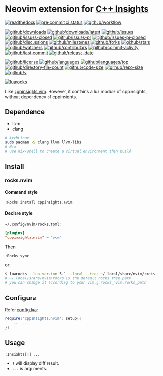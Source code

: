# Neovim extension for [C++ Insights](https://github.com/andreasfertig/cppinsights)

[![readthedocs](https://shields.io/readthedocs/cppinsights-nvim)](https://cppinsights-nvim.readthedocs.io)
[![pre-commit.ci status](https://results.pre-commit.ci/badge/github/Freed-Wu/cppinsights.nvim/main.svg)](https://results.pre-commit.ci/latest/github/Freed-Wu/cppinsights.nvim/main)
[![github/workflow](https://github.com/Freed-Wu/cppinsights.nvim/actions/workflows/main.yml/badge.svg)](https://github.com/Freed-Wu/cppinsights.nvim/actions)

[![github/downloads](https://shields.io/github/downloads/Freed-Wu/cppinsights.nvim/total)](https://github.com/Freed-Wu/cppinsights.nvim/releases)
[![github/downloads/latest](https://shields.io/github/downloads/Freed-Wu/cppinsights.nvim/latest/total)](https://github.com/Freed-Wu/cppinsights.nvim/releases/latest)
[![github/issues](https://shields.io/github/issues/Freed-Wu/cppinsights.nvim)](https://github.com/Freed-Wu/cppinsights.nvim/issues)
[![github/issues-closed](https://shields.io/github/issues-closed/Freed-Wu/cppinsights.nvim)](https://github.com/Freed-Wu/cppinsights.nvim/issues?q=is%3Aissue+is%3Aclosed)
[![github/issues-pr](https://shields.io/github/issues-pr/Freed-Wu/cppinsights.nvim)](https://github.com/Freed-Wu/cppinsights.nvim/pulls)
[![github/issues-pr-closed](https://shields.io/github/issues-pr-closed/Freed-Wu/cppinsights.nvim)](https://github.com/Freed-Wu/cppinsights.nvim/pulls?q=is%3Apr+is%3Aclosed)
[![github/discussions](https://shields.io/github/discussions/Freed-Wu/cppinsights.nvim)](https://github.com/Freed-Wu/cppinsights.nvim/discussions)
[![github/milestones](https://shields.io/github/milestones/all/Freed-Wu/cppinsights.nvim)](https://github.com/Freed-Wu/cppinsights.nvim/milestones)
[![github/forks](https://shields.io/github/forks/Freed-Wu/cppinsights.nvim)](https://github.com/Freed-Wu/cppinsights.nvim/network/members)
[![github/stars](https://shields.io/github/stars/Freed-Wu/cppinsights.nvim)](https://github.com/Freed-Wu/cppinsights.nvim/stargazers)
[![github/watchers](https://shields.io/github/watchers/Freed-Wu/cppinsights.nvim)](https://github.com/Freed-Wu/cppinsights.nvim/watchers)
[![github/contributors](https://shields.io/github/contributors/Freed-Wu/cppinsights.nvim)](https://github.com/Freed-Wu/cppinsights.nvim/graphs/contributors)
[![github/commit-activity](https://shields.io/github/commit-activity/w/Freed-Wu/cppinsights.nvim)](https://github.com/Freed-Wu/cppinsights.nvim/graphs/commit-activity)
[![github/last-commit](https://shields.io/github/last-commit/Freed-Wu/cppinsights.nvim)](https://github.com/Freed-Wu/cppinsights.nvim/commits)
[![github/release-date](https://shields.io/github/release-date/Freed-Wu/cppinsights.nvim)](https://github.com/Freed-Wu/cppinsights.nvim/releases/latest)

[![github/license](https://shields.io/github/license/Freed-Wu/cppinsights.nvim)](https://github.com/Freed-Wu/cppinsights.nvim/blob/main/LICENSE)
[![github/languages](https://shields.io/github/languages/count/Freed-Wu/cppinsights.nvim)](https://github.com/Freed-Wu/cppinsights.nvim)
[![github/languages/top](https://shields.io/github/languages/top/Freed-Wu/cppinsights.nvim)](https://github.com/Freed-Wu/cppinsights.nvim)
[![github/directory-file-count](https://shields.io/github/directory-file-count/Freed-Wu/cppinsights.nvim)](https://github.com/Freed-Wu/cppinsights.nvim)
[![github/code-size](https://shields.io/github/languages/code-size/Freed-Wu/cppinsights.nvim)](https://github.com/Freed-Wu/cppinsights.nvim)
[![github/repo-size](https://shields.io/github/repo-size/Freed-Wu/cppinsights.nvim)](https://github.com/Freed-Wu/cppinsights.nvim)
[![github/v](https://shields.io/github/v/release/Freed-Wu/cppinsights.nvim)](https://github.com/Freed-Wu/cppinsights.nvim)

[![luarocks](https://img.shields.io/luarocks/v/Freed-Wu/cppinsights.nvim)](https://luarocks.org/modules/Freed-Wu/cppinsights.nvim)

Like [cppinsights.vim](https://github.com/Freed-Wu/cppinsights.vim).
However, it contains a lua module of cppinsights, without dependency of
cppinsights.

## Dependence

- llvm
- clang

```sh
# ArchLinux
sudo pacman -S clang llvm llvm-libs
# Nix
# use nix-shell to create a virtual environment then build
```

## Install

### rocks.nvim

#### Command style

```vim
:Rocks install cppinsights.nvim
```

#### Declare style

`~/.config/nvim/rocks.toml`:

```toml
[plugins]
"cppinsights.nvim" = "scm"
```

Then

```vim
:Rocks sync
```

or:

```sh
$ luarocks --lua-version 5.1 --local --tree ~/.local/share/nvim/rocks install cppinsights.nvim
# ~/.local/share/nvim/rocks is the default rocks tree path
# you can change it according to your vim.g.rocks_nvim.rocks_path
```

## Configure

Refer
[config.lua](https://cppinsights-nvim.readthedocs.io/en/latest/modules/lua.cppinsights.config.html):

```lua
require('cppinsights.nvim').setup({
    -- ...
})
```

## Usage

```vim
:Insights[!] ...
```

- `!` will display diff result.
- `...` is arguments.
